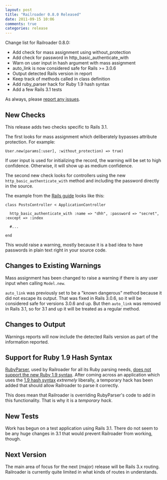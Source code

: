 ```yaml
---
layout: post
title: "Railroader 0.8.0 Released"
date: 2011-09-15 10:06
comments: true
categories: release 
---
```


Change list for Railroader 0.8.0:

 * Add check for mass assignment using without_protection
 * Add check for password in http_basic_authenticate_with
 * Warn on user input in hash argument with mass assignment
 * auto_link is now considered safe for Rails >= 3.0.6
 * Output detected Rails version in report
 * Keep track of methods called in class definition
 * Add ruby_parser hack for Ruby 1.9 hash syntax
 * Add a few Rails 3.1 tests

As always, please [report any issues](https://github.com/presidentbeef/railroader/issues).

## New Checks

This release adds two checks specific to Rails 3.1.

The first looks for mass assignment which deliberately bypasses attribute protection. For example:

    User.new(params[:user], :without_protection) => true)

If user input is used for initializing the record, the warning will be set to high confidence. Otherwise, it will show up as medium confidence.

The second new check looks for controllers using the new `http_basic_authenticate_with` method and including the password directly in the source.

The example from the [Rails guide](http://guides.rubyonrails.org/getting_started.html) looks like this:

    class PostsController < ApplicationController
 
      http_basic_authenticate_with :name => "dhh", :password => "secret", :except => :index

      #...

    end

This would raise a warning, mostly because it is a bad idea to have passwords in plain text right in your source code.

## Changes to Existing Warnings

Mass assignment has been changed to raise a warning if there is any user input when calling `Model.new`.

`auto_link` was previously set to be a "known dangerous" method because it did not escape its output. That was fixed in Rails 3.0.6, so it will be considered safe for versions 3.0.6 and up. But then `auto_link` was removed in Rails 3.1, so for 3.1 and up it will be treated as a regular method.

## Changes to Output

Warnings reports will now include the detected Rails version as part of the information reported.

## Support for Ruby 1.9 Hash Syntax

[RubyParser](https://github.com/seattlerb/ruby_parser), used by Railroader for all its Ruby parsing needs, [does not support the new Ruby 1.9 syntax](http://blog.zenspider.com/2010/12/bounty-ruby-parser-needs-19-lo.html). After coming across an application which uses the [1.9 hash syntax](http://blog.peepcode.com/tutorials/2011/rip-ruby-hash-rocket-syntax) _extremely_ liberally, a temporary hack has been added that should allow Railroader to parse it correctly.

This does mean that Railroader is overriding RubyParser's code to add in this functionality. That is why it is a _temporary hack_.

## New Tests

Work has begun on a test application using Rails 3.1. There do not seem to be any huge changes in 3.1 that would prevent Railroader from working, though.

## Next Version

The main area of focus for the next (major) release will be Rails 3.x routing. Railroader is currently quite limited in what kinds of routes in understands.
